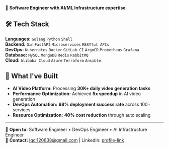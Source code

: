 🚀 **Software Engineer with AI/ML Infrastructure expertise** 

## 🛠️ Tech Stack
**Languages:** `Golang` `Python` `Shell`  
**Backend:** `Gin` `FastAPI` `Microservices` `RESTful APIs`  
**DevOps:** `Kubernetes` `Docker` `GitLab CI` `ArgoCD` `Prometheus` `Grafana`  
**Database:** `MySQL` `MongoDB` `Redis` `RabbitMQ`  
**Cloud:** `Alibaba Cloud` `Azure` `Terraform` `Ansible`

## 🎯 What I've Built
- **AI Video Platform:** Processing **30K+ daily video generation tasks**
- **Performance Optimization:** Achieved **5x speedup** in AI video generation  
- **DevOps Automation:** **98% deployment success rate** across 100+ services
- **Resource Optimization:** **40% cost reduction** through auto scaling

---
💼 **Open to:** Software Engineer • DevOps Engineer • AI Infrastructure Engineer  
📧 **Contact:** lqcl120638@gmail.com | LinkedIn: [profile-link](https://www.linkedin.com/in/chen-li-704794323/)  
